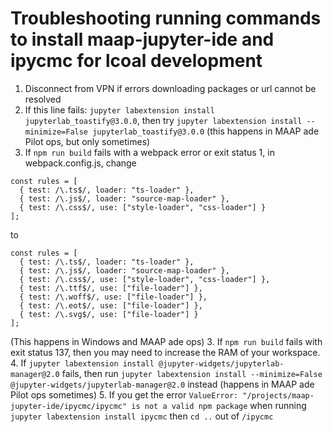 # Troubleshooting running commands to install maap-jupyter-ide and ipycmc for lcoal development
1. Disconnect from VPN if errors downloading packages or url cannot be resolved
2. If this line fails: `jupyter labextension install jupyterlab_toastify@3.0.0`, then try `jupyter labextension install --minimize=False jupyterlab_toastify@3.0.0` (this happens in MAAP ade Pilot ops, but only sometimes)
3. If `npm run build` fails with a webpack error or exit status 1, in webpack.config.js, change 
```
const rules = [
  { test: /\.ts$/, loader: "ts-loader" },
  { test: /\.js$/, loader: "source-map-loader" },
  { test: /\.css$/, use: ["style-loader", "css-loader"] }
];
```
to
```
const rules = [
  { test: /\.ts$/, loader: "ts-loader" },
  { test: /\.js$/, loader: "source-map-loader" },
  { test: /\.css$/, use: ["style-loader", "css-loader"] },
  { test: /\.ttf$/, use: ["file-loader"] },
  { test: /\.woff$/, use: ["file-loader"] },
  { test: /\.eot$/, use: ["file-loader"] },
  { test: /\.svg$/, use: ["file-loader"] }
];
```
(This happens in Windows and MAAP ade ops)
3. If `npm run build` fails with exit status 137, then you may need to increase the RAM of your workspace. 
4. If `jupyter labextension install @jupyter-widgets/jupyterlab-manager@2.0` fails, then run `jupyter labextension install --minimize=False @jupyter-widgets/jupyterlab-manager@2.0` instead (happens in MAAP ade Pilot ops sometimes)
5. If you get the error `ValueError: "/projects/maap-jupyter-ide/ipycmc/ipycmc" is not a valid npm package` when running `jupyter labextension install ipycmc` then `cd ..` out of `/ipycmc`